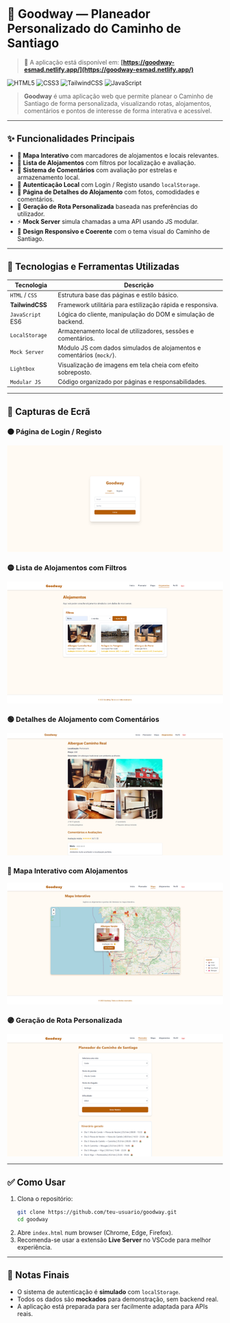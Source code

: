 # 🌄 Goodway — Planeador Personalizado do Caminho de Santiago

> 🔗 A aplicação está disponível em: **[https://goodway-esmad.netlify.app/](https://goodway-esmad.netlify.app/)**

![HTML5](https://img.shields.io/badge/HTML5-E34F26?style=flat&logo=html5&logoColor=white)
![CSS3](https://img.shields.io/badge/CSS3-1572B6?style=flat&logo=css3&logoColor=white)
![TailwindCSS](https://img.shields.io/badge/Tailwind_CSS-38B2AC?style=flat&logo=tailwind-css&logoColor=white)
![JavaScript](https://img.shields.io/badge/JavaScript-F7DF1E?style=flat&logo=javascript&logoColor=black)

> **Goodway** é uma aplicação web que permite planear o Caminho de Santiago de forma personalizada, visualizando rotas, alojamentos, comentários e pontos de interesse de forma interativa e acessível.

---

## ✨ Funcionalidades Principais

- 📍 **Mapa Interativo** com marcadores de alojamentos e locais relevantes.
- 🛌 **Lista de Alojamentos** com filtros por localização e avaliação.
- 💬 **Sistema de Comentários** com avaliação por estrelas e armazenamento local.
- 🔐 **Autenticação Local** com Login / Registo usando `localStorage`.
- 📄 **Página de Detalhes do Alojamento** com fotos, comodidades e comentários.
- 🧭 **Geração de Rota Personalizada** baseada nas preferências do utilizador.
- ⚡ **Mock Server** simula chamadas a uma API usando JS modular.
- 🎨 **Design Responsivo e Coerente** com o tema visual do Caminho de Santiago.

---

## 🧱 Tecnologias e Ferramentas Utilizadas

| Tecnologia       | Descrição                                                             |
| ---------------- | --------------------------------------------------------------------- |
| `HTML` / `CSS`   | Estrutura base das páginas e estilo básico.                           |
| **TailwindCSS**  | Framework utilitária para estilização rápida e responsiva.            |
| `JavaScript` ES6 | Lógica do cliente, manipulação do DOM e simulação de backend.         |
| `LocalStorage`   | Armazenamento local de utilizadores, sessões e comentários.           |
| `Mock Server`    | Módulo JS com dados simulados de alojamentos e comentários (`mock/`). |
| `Lightbox`       | Visualização de imagens em tela cheia com efeito sobreposto.          |
| `Modular JS`     | Código organizado por páginas e responsabilidades.                    |

---

## 📸 Capturas de Ecrã

### 🟠 Página de Login / Registo

![Login Screenshot](assets/login.png)

### 🟡 Lista de Alojamentos com Filtros

![Alojamentos Screenshot](assets/alojamentos.png)

### 🟢 Detalhes de Alojamento com Comentários

![Detalhes Screenshot](assets/alojamento.png)

### 🔵 Mapa Interativo com Alojamentos

![Mapa Screenshot](assets/mapa.png)

### 🟣 Geração de Rota Personalizada

![Rotas Screenshot](assets/planeador.png)

---

## ✅ Como Usar

1. Clona o repositório:
   ```bash
   git clone https://github.com/teu-usuario/goodway.git
   cd goodway
   ```
2. Abre `index.html` num browser (Chrome, Edge, Firefox).
3. Recomenda-se usar a extensão **Live Server** no VSCode para melhor experiência.

---

## 📌 Notas Finais

- O sistema de autenticação é **simulado** com `localStorage`.
- Todos os dados são **mockados** para demonstração, sem backend real.
- A aplicação está preparada para ser facilmente adaptada para APIs reais.
